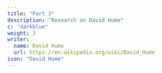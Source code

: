 ```yaml
---
title: "Part 3"
description: "Research on David Hume"
c: "darkblue"
weight: 3
writer:
  name: David Hume
  url: https://en.wikipedia.org/wiki/David_Hume
icon: "David Hume"
---
```

